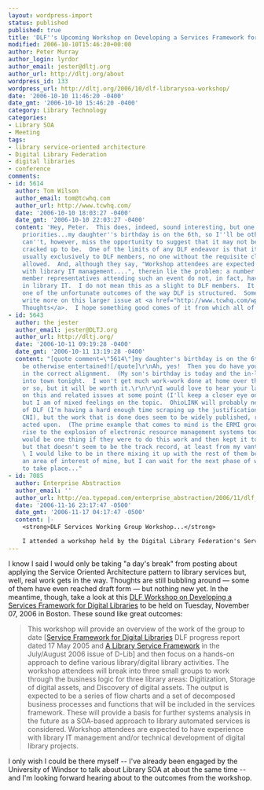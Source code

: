 ```yaml
---
layout: wordpress-import
status: published
published: true
title: 'DLF''s Upcoming Workshop on Developing a Services Framework for Digital Libraries'
modified: 2006-10-10T15:46:20+00:00
author: Peter Murray
author_login: lyrdor
author_email: jester@dltj.org
author_url: http://dltj.org/about
wordpress_id: 133
wordpress_url: http://dltj.org/2006/10/dlf-librarysoa-workshop/
date: '2006-10-10 11:46:20 -0400'
date_gmt: '2006-10-10 15:46:20 -0400'
category: Library Technology
categories:
- Library SOA
- Meeting
tags:
- library service-oriented architecture
- Digital Library Federation
- digital libraries
- conference
comments:
- id: 5614
  author: Tom Wilson
  author_email: tom@tcwhq.com
  author_url: http://www.tcwhq.com/
  date: '2006-10-10 18:03:27 -0400'
  date_gmt: '2006-10-10 22:03:27 -0400'
  content: 'Hey, Peter.  This does, indeed, sound interesting, but one must have one''s
    priorities...my daughter''s birthday is on the 6th, so I''ll be otherwise entertained!  I
    can''t, however, miss the opportunity to suggest that it may not be all it is
    cracked up to be.  One of the limits of any DLF endeavor is that it is limited
    usually exclusively to DLF members, no one without the requisite club card is
    allowed.  And, although they say, "Workshop attendees are expected to have experience
    with library IT management....", therein lie the problem: a number of the DLF
    member representatives attending such an event do not, in fact, have experience
    in library IT.  I do not mean this as a slight to DLF members.  It is in my opinion
    one of the unfortunate outcomes of the way DLF is structured.  Some day I''ll
    write more on this larger issue at <a href="http://www.tcwhq.com/wp/" rel="nofollow">Tom''s
    Thoughts</a>.  I hope something good comes of it from which all of us can benefit.  --Tom'
- id: 5643
  author: the jester
  author_email: jester@DLTJ.org
  author_url: http://dltj.org/
  date: '2006-10-11 09:19:28 -0400'
  date_gmt: '2006-10-11 13:19:28 -0400'
  content: "[quote comment=\"5614\"]my daughter's birthday is on the 6th, so I'll
    be otherwise entertained![/quote]\r\nAh, yes!  Then you do have your priorities
    in the correct alignment.  (My son's birthday is today and the in-laws are coming
    into town tonight.  I won't get much work-work done at home over the next week
    or so, but it will be worth it.\r\n\r\nI would love to hear your larger thoughts
    on this and related issues at some point (I'll keep a closer eye on your blog),
    but I am of mixed feelings on the topic.  OhioLINK will probably never be a member
    of DLF (I'm having a hard enough time scraping up the justification to rejoin
    CNI), but the work that is done does seem to be widely published, reviewed, and
    acted upon.  (The prime example that comes to mind is the ERMI group which gave
    rise to the explosion of electronic resource management systems today.)  \r\n\r\nIt
    would be one thing if they were to do this work and then kept it to themselves,
    but that doesn't seem to be the track record, at least from my vantage point.
    \ I would like to be in there mixing it up with the rest of them because it is
    an area of interest of mine, but I can wait for the next phase of wider discussion
    to take place..."
- id: 7085
  author: Enterprise Abstraction
  author_email: ''
  author_url: http://ea.typepad.com/enterprise_abstraction/2006/11/dlf_services_wo.html
  date: '2006-11-16 23:17:47 -0500'
  date_gmt: '2006-11-17 04:17:47 -0500'
  content: |-
    <strong>DLF Services Working Group Workshop...</strong>

    I attended a workshop held by the Digital Library Federation's Services Framework Working Group, held November 7, 2006. Finally, my kinda initiative. Libraries, technology, architecture, SOA, all combined into one nifty group working together for the ...
---
```

<p>I know I said I would only be taking "a day's break" from posting about applying the Service Oriented Architecture pattern to library services but, well, real work gets in the way.  Thoughts are still bubbling around &mdash; some of them have even reached draft form &mdash; but nothing new yet.  In the meantime, though, take a look at this <a href="https://www.regonline.com/EventInfo.asp?EventId=108299">DLF Workshop on Developing a Services Framework for Digital Libraries</a> to be held on Tuesday, November 07, 2006 in Boston.  These sound like great outcomes:</p>
<blockquote><p>
This workshop will provide an overview of the work of the group to date [<a href="http://www.diglib.org/architectures/serviceframe/dlfserviceframe1.htm" title="DLF Service Framework for Digital Libraries">Service Framework for Digital Libraries</a> DLF progress report dated 17 May 2005 and <a href="http://www.dlib.org/dlib/july06/lavoie/07lavoie.html" title="A Service Framework for Libraries">A Library Service Framework</a> in the July/August 2006 issue of D-Lib] and then focus on a hands-on approach to define various library/digital library activities. The workshop attendees will break into three small groups to work through the business logic for three library areas: Digitization, Storage of digital assets, and Discovery of digital assets. The output is expected to be a series of flow charts and a set of decomposed business processes and functions that will be included in the services framework. These will provide a basis for further systems analysis in the future as a SOA-based approach to library automated services is considered. Workshop attendees are expected to have experience with library IT management and/or technical development of digital library projects.
</p></blockquote>
<p>I only wish I could be there myself -- I've already been engaged by the University of Windsor to talk about Library SOA at about the same time -- and I'm looking forward hearing about to the outcomes from the workshop.</p>
